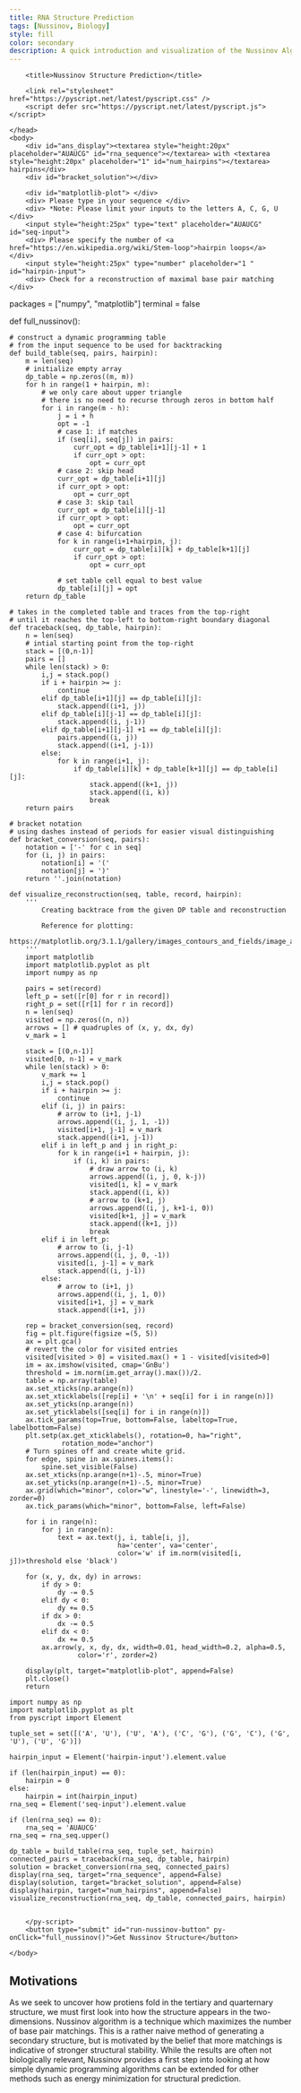 ```yaml
---
title: RNA Structure Prediction
tags: [Nussinov, Biology]
style: fill
color: secondary
description: A quick introduction and visualization of the Nussinov Algorithm for predicting secondary structure.
---
```


<html>
    <head>
        <meta charset="utf-8" />
        <meta name="viewport" content="width=device-width,initial-scale=1" />

        <title>Nussinov Structure Prediction</title>

        <link rel="stylesheet" href="https://pyscript.net/latest/pyscript.css" />
        <script defer src="https://pyscript.net/latest/pyscript.js"></script>

    </head>
    <body>	
		<div id="ans_display"><textarea style="height:20px" placeholder="AUAUCG" id="rna_sequence"></textarea> with <textarea style="height:20px" placeholder="1" id="num_hairpins"></textarea> hairpins</div>
		<div id="bracket_solution"></div>

		<div id="matplotlib-plot"> </div>
		<div> Please type in your sequence </div>
		<div> *Note: Please limit your inputs to the letters A, C, G, U </div>
		<input style="height:25px" type="text" placeholder="AUAUCG" id="seq-input">
		<div> Please specify the number of <a href="https://en.wikipedia.org/wiki/Stem-loop">hairpin loops</a> </div>
		<input style="height:25px" type="number" placeholder="1 " id="hairpin-input">
		<div> Check for a reconstruction of maximal base pair matching </div>
		
<py-config>
    packages = ["numpy", "matplotlib"]
	terminal = false
</py-config>
        <py-script output="matplotlib-plot">
	
def full_nussinov():
	
	# construct a dynamic programming table
	# from the input sequence to be used for backtracking
	def build_table(seq, pairs, hairpin):
		m = len(seq)
		# initialize empty array 
		dp_table = np.zeros((m, m))
		for h in range(1 + hairpin, m):
			# we only care about upper triangle
			# there is no need to recurse through zeros in bottom half
			for i in range(m - h):
				j = i + h
				opt = -1
				# case 1: if matches
				if (seq[i], seq[j]) in pairs:
					curr_opt = dp_table[i+1][j-1] + 1
					if curr_opt > opt:
						opt = curr_opt
				# case 2: skip head
				curr_opt = dp_table[i+1][j]
				if curr_opt > opt:
					opt = curr_opt
				# case 3: skip tail
				curr_opt = dp_table[i][j-1]
				if curr_opt > opt:
					opt = curr_opt
				# case 4: bifurcation
				for k in range(i+1+hairpin, j):
					curr_opt = dp_table[i][k] + dp_table[k+1][j]
					if curr_opt > opt:
						opt = curr_opt
						
				# set table cell equal to best value
				dp_table[i][j] = opt
		return dp_table

	# takes in the completed table and traces from the top-right
	# until it reaches the top-left to bottom-right boundary diagonal
	def traceback(seq, dp_table, hairpin):
		n = len(seq)
		# intial starting point from the top-right
		stack = [(0,n-1)]
		pairs = []
		while len(stack) > 0:
			i,j = stack.pop()
			if i + hairpin >= j:
				continue
			elif dp_table[i+1][j] == dp_table[i][j]:
				stack.append((i+1, j))
			elif dp_table[i][j-1] == dp_table[i][j]:
				stack.append((i, j-1))
			elif dp_table[i+1][j-1] +1 == dp_table[i][j]:
				pairs.append((i, j))
				stack.append((i+1, j-1))
			else:
				for k in range(i+1, j):
					if dp_table[i][k] + dp_table[k+1][j] == dp_table[i][j]:
						stack.append((k+1, j))
						stack.append((i, k))
						break
		return pairs

	# bracket notation 
	# using dashes instead of periods for easier visual distinguishing 
	def bracket_conversion(seq, pairs):
		notation = ['-' for c in seq]
		for (i, j) in pairs:
			notation[i] = '('
			notation[j] = ')'
		return ''.join(notation)

	def visualize_reconstruction(seq, table, record, hairpin):
		'''
			Creating backtrace from the given DP table and reconstruction

			Reference for plotting:
				https://matplotlib.org/3.1.1/gallery/images_contours_and_fields/image_annotated_heatmap.html
		'''
		import matplotlib
		import matplotlib.pyplot as plt
		import numpy as np

		pairs = set(record)
		left_p = set([r[0] for r in record])
		right_p = set([r[1] for r in record])
		n = len(seq)
		visited = np.zeros((n, n))
		arrows = [] # quadruples of (x, y, dx, dy)
		v_mark = 1

		stack = [(0,n-1)]
		visited[0, n-1] = v_mark
		while len(stack) > 0:
			v_mark += 1
			i,j = stack.pop()
			if i + hairpin >= j:
				continue
			elif (i, j) in pairs:
				# arrow to (i+1, j-1)
				arrows.append((i, j, 1, -1))
				visited[i+1, j-1] = v_mark
				stack.append((i+1, j-1))
			elif i in left_p and j in right_p:
				for k in range(i+1 + hairpin, j):
					if (i, k) in pairs:
						# draw arrow to (i, k)
						arrows.append((i, j, 0, k-j))
						visited[i, k] = v_mark
						stack.append((i, k))
						# arrow to (k+1, j)
						arrows.append((i, j, k+1-i, 0))
						visited[k+1, j] = v_mark
						stack.append((k+1, j))
						break
			elif i in left_p:
				# arrow to (i, j-1)
				arrows.append((i, j, 0, -1))
				visited[i, j-1] = v_mark
				stack.append((i, j-1))
			else:
				# arrow to (i+1, j)
				arrows.append((i, j, 1, 0))
				visited[i+1, j] = v_mark
				stack.append((i+1, j))

		rep = bracket_conversion(seq, record)
		fig = plt.figure(figsize =(5, 5))
		ax = plt.gca()
		# revert the color for visited entries
		visited[visited > 0] = visited.max() + 1 - visited[visited>0]
		im = ax.imshow(visited, cmap='GnBu')
		threshold = im.norm(im.get_array().max())/2.
		table = np.array(table)
		ax.set_xticks(np.arange(n))
		ax.set_xticklabels([rep[i] + '\n' + seq[i] for i in range(n)])
		ax.set_yticks(np.arange(n))
		ax.set_yticklabels([seq[i] for i in range(n)])
		ax.tick_params(top=True, bottom=False, labeltop=True, labelbottom=False)
		plt.setp(ax.get_xticklabels(), rotation=0, ha="right",
				 rotation_mode="anchor")
		# Turn spines off and create white grid.
		for edge, spine in ax.spines.items():
			spine.set_visible(False)
		ax.set_xticks(np.arange(n+1)-.5, minor=True)
		ax.set_yticks(np.arange(n+1)-.5, minor=True)
		ax.grid(which="minor", color="w", linestyle='-', linewidth=3, zorder=0)
		ax.tick_params(which="minor", bottom=False, left=False)

		for i in range(n):
			for j in range(n):
				text = ax.text(j, i, table[i, j],
							   ha='center', va='center',
							   color='w' if im.norm(visited[i, j])>threshold else 'black')

		for (x, y, dx, dy) in arrows:
			if dy > 0:
				dy -= 0.5
			elif dy < 0:
				dy += 0.5
			if dx > 0:
				dx -= 0.5
			elif dx < 0:
				dx += 0.5
			ax.arrow(y, x, dy, dx, width=0.01, head_width=0.2, alpha=0.5,
					 color='r', zorder=2)

		display(plt, target="matplotlib-plot", append=False)
		plt.close()
		return 

	import numpy as np
	import matplotlib.pyplot as plt	
	from pyscript import Element

	tuple_set = set([('A', 'U'), ('U', 'A'), ('C', 'G'), ('G', 'C'), ('G', 'U'), ('U', 'G')])
	
	hairpin_input = Element('hairpin-input').element.value
	
	if (len(hairpin_input) == 0):
		hairpin = 0
	else:
		hairpin = int(hairpin_input)
	rna_seq = Element('seq-input').element.value
	
	if (len(rna_seq) == 0):
		rna_seq = 'AUAUCG'
	rna_seq = rna_seq.upper()
	
	dp_table = build_table(rna_seq, tuple_set, hairpin)
	connected_pairs = traceback(rna_seq, dp_table, hairpin)
	solution = bracket_conversion(rna_seq, connected_pairs)
	display(rna_seq, target="rna_sequence", append=False)
	display(solution, target="bracket_solution", append=False)
	display(hairpin, target="num_hairpins", append=False)
	visualize_reconstruction(rna_seq, dp_table, connected_pairs, hairpin)

        
        </py-script>
		<button type="submit" id="run-nussinov-button" py-onClick="full_nussinov()">Get Nussinov Structure</button>

    </body>
</html>


## Motivations
As we seek to uncover how protiens fold in the tertiary and quarternary structure, we must first look into how the structure appears in the two-dimensions. Nussinov algorithm is a technique which maximizes the number of base pair matchings. This is a rather naive method of generating a secondary structure, but is motivated by the belief that more matchings is indicative of stronger structural stability. While the results are often not biologically relevant, Nussinov provides a first step into looking at how simple dynamic programming algorithms can be extended for other methods such as energy minimization for structural prediction. 
